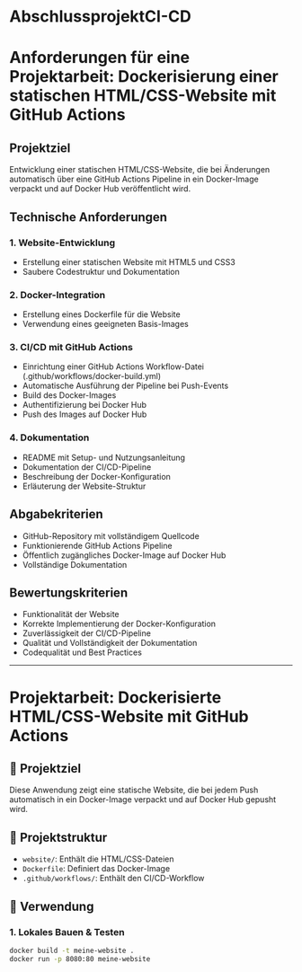 # AbschlussprojektCI-CD

# Anforderungen für eine Projektarbeit: Dockerisierung einer statischen HTML/CSS-Website mit GitHub Actions
## Projektziel
Entwicklung einer statischen HTML/CSS-Website, die bei Änderungen automatisch über eine GitHub Actions Pipeline in ein Docker-Image verpackt und auf Docker Hub veröffentlicht wird.
## Technische Anforderungen
### 1. Website-Entwicklung
- Erstellung einer statischen Website mit HTML5 und CSS3
- Saubere Codestruktur und Dokumentation
### 2. Docker-Integration
- Erstellung eines Dockerfile für die Website
- Verwendung eines geeigneten Basis-Images
### 3. CI/CD mit GitHub Actions
- Einrichtung einer GitHub Actions Workflow-Datei (.github/workflows/docker-build.yml)
- Automatische Ausführung der Pipeline bei Push-Events
- Build des Docker-Images
- Authentifizierung bei Docker Hub
- Push des Images auf Docker Hub
### 4. Dokumentation
- README mit Setup- und Nutzungsanleitung
- Dokumentation der CI/CD-Pipeline
- Beschreibung der Docker-Konfiguration
- Erläuterung der Website-Struktur
## Abgabekriterien
- GitHub-Repository mit vollständigem Quellcode
- Funktionierende GitHub Actions Pipeline
- Öffentlich zugängliches Docker-Image auf Docker Hub
- Vollständige Dokumentation
## Bewertungskriterien
- Funktionalität der Website
- Korrekte Implementierung der Docker-Konfiguration
- Zuverlässigkeit der CI/CD-Pipeline
- Qualität und Vollständigkeit der Dokumentation
- Codequalität und Best Practices

------------------------------------------------------------
# Projektarbeit: Dockerisierte HTML/CSS-Website mit GitHub Actions

## 🔧 Projektziel
Diese Anwendung zeigt eine statische Website, die bei jedem Push automatisch in ein Docker-Image verpackt und auf Docker Hub gepusht wird.

## 📁 Projektstruktur
- `website/`: Enthält die HTML/CSS-Dateien
- `Dockerfile`: Definiert das Docker-Image
- `.github/workflows/`: Enthält den CI/CD-Workflow

## 🚀 Verwendung

### 1. Lokales Bauen & Testen

```bash
docker build -t meine-website .
docker run -p 8080:80 meine-website




